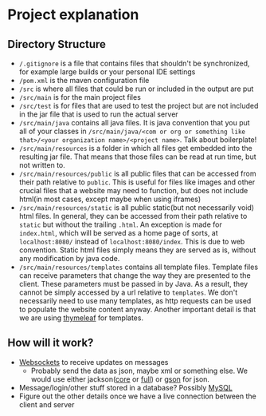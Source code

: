 # Project explanation

## Directory Structure

* `/.gitignore` is a file that contains files that shouldn't be synchronized, for example large builds or your personal IDE settings
* `/pom.xml` is the maven configuration file
* `/src` is where all files that could be run or included in the output are put
* `/src/main` is for the main project files
* `/src/test` is for files that are used to test the project but are not included in the jar file that is used to run the actual server
* `/src/main/java` contains all java files. It is java convention that you put all of your classes in `/src/main/java/<com or org or something like that>/<your organization name>/<project name>`. Talk about boilerplate!
* `/src/main/resources` is a folder in which all files get embedded into the resulting jar file. That means that those files can be read at run time, but not written to.
* `/src/main/resources/public` is all public files that can be accessed from their path relative to `public`. This is useful for files like images and other crucial files that a website may need to function, but does not include html(in most cases, except maybe when using iframes)
* `/src/main/resources/static` is all public static(but not necessarily void) html files. In general, they can be accessed from their path relative to `static` but without the trailing `.html`. An exception is made for `index.html`, which will be served as a home page of sorts, at `localhost:8080/` instead of `localhost:8080/index`. This is due to web convention. Static html files simply means they are served as is, without any modification by java code.
* `/src/main/resources/templates` contains all template files. Template files can receive parameters that change the way they are presented to the client. These parameters must be passed in by Java. As a result, they cannot be simply accessed by a url relative to `templates`. We don't necessarily need to use many templates, as http requests can be used to populate the website content anyway. Another important detail is that we are using [thymeleaf](https://www.baeldung.com/thymeleaf-in-spring-mvc) for templates.

## How will it work?

* [Websockets](https://spring.io/guides/gs/messaging-stomp-websocket) to receive updates on messages
  * Probably send the data as json, maybe xml or something else. We would use either jackson([core](https://mvnrepository.com/artifact/com.fasterxml.jackson.core/jackson-core) or [full](https://mvnrepository.com/artifact/com.fasterxml.jackson.core/jackson-databind)) or [gson](https://mvnrepository.com/artifact/com.google.code.gson/gson) for json.
* Message/login/other stuff stored in a database? Possibly [MySQL](https://spring.io/guides/gs/accessing-data-mysql)
* Figure out the other details once we have a live connection between the client and server